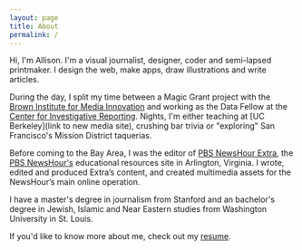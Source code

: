 ```yaml
---
layout: page
title: About
permalink: /
---
```


Hi, I'm Allison. I'm a visual journalist, designer, coder and semi-lapsed printmaker. I design the web, make apps, draw illustrations and write articles.  

During the day, I split my time between a Magic Grant project with the [Brown Institute for Media Innovation](http://brown.stanford.edu) and working as the Data Fellow at the [Center for Investigative Reporting](http://www.revealnews.org). Nights, I'm either teaching at [UC Berkeley](link to new media site), crushing bar trivia or "exploring" San Francisco's Mission District taquerias.

Before coming to the Bay Area, I was the editor of [PBS NewsHour Extra](http://www.newshour.pbs.org/extra), the [PBS NewsHour's](http://newshour.pbs.org) educational resources site in Arlington, Virginia. I wrote, edited and produced Extra’s content, and created multimedia assets for the NewsHour’s main online operation.

I have a master's degree in journalism from Stanford and an bachelor's degree in Jewish, Islamic and Near Eastern studies from Washington University in St. Louis.

If you'd like to know more about me, check out my [resume](/resume/).
